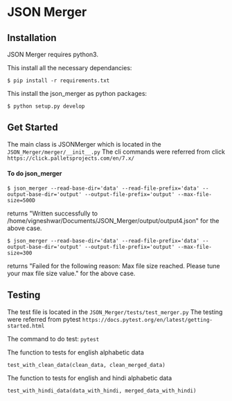 # JSON Merger


## Installation
JSON Merger requires python3.

This install all the necessary dependancies:
```
$ pip install -r requirements.txt
```

This install the json_merger as python packages:
```
$ python setup.py develop
```


## Get Started
The main class is JSONMerger which is located in the `JSON_Merger/merger/__init__.py`
The cli commands were referred from click `https://click.palletsprojects.com/en/7.x/`


#### To do json_merger

```
$ json_merger --read-base-dir='data' --read-file-prefix='data' --output-base-dir='output' --output-file-prefix='output' --max-file-size=500D 
```
returns "Written successfully to /home/vigneshwar/Documents/JSON_Merger/output/output4.json" for the above case.



```
$ json_merger --read-base-dir='data' --read-file-prefix='data' --output-base-dir='output' --output-file-prefix='output' --max-file-size=300
```
returns "Failed for the following reason:
Max file size reached. Please tune your max file size value." for the above case.



## Testing
The test file is located in the `JSON_Merger/tests/test_merger.py`
The testing were referred from pytest `https://docs.pytest.org/en/latest/getting-started.html`

The command to do test:
``
pytest
``

The function to tests for english alphabetic data
```
test_with_clean_data(clean_data, clean_merged_data)
````

The function to tests for english and hindi alphabetic data
```
test_with_hindi_data(data_with_hindi, merged_data_with_hindi)
```
